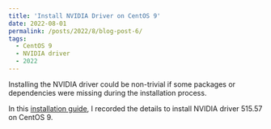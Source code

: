 ```yaml
---
title: 'Install NVIDIA Driver on CentOS 9'
date: 2022-08-01
permalink: /posts/2022/8/blog-post-6/
tags:
  - CentOS 9 
  - NVIDIA driver 
  - 2022
---
```


Installing the NVIDIA driver could be non-trivial if some packages or dependencies were missing during the installation process.

In this [installation guide](https://leimingyu.github.io/files/linux/centos9-install-latest-nvidiadriver.pdf), I recorded the details to install NVIDIA driver 515.57 on CentOS 9. 

